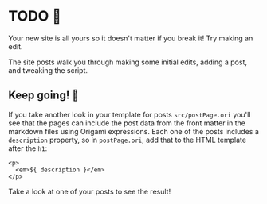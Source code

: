 # TODO 🚧

Your new site is all yours so it doesn't matter if you break it! Try making an edit.

The site posts walk you through making some initial edits, adding a post, and tweaking the script.

## Keep going! 🚀

If you take another look in your template for posts `src/postPage.ori` you'll see that the pages can include the post data from the front matter in the markdown files using Origami expressions. Each one of the posts includes a `description` property, so in `postPage.ori`, add that to the HTML template after the `h1`:

```
<p>
  <em>${ description }</em>
</p>
```

Take a look at one of your posts to see the result!
